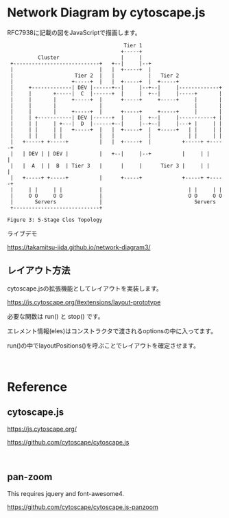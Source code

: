 # Network Diagram by cytoscape.js

RFC7938に記載の図をJavaScriptで描画します。

```text
                                      Tier 1
                                     +-----+
          Cluster                    |     |
 +----------------------------+   +--|     |--+
 |                            |   |  +-----+  |
 |                    Tier 2  |   |           |   Tier 2
 |                   +-----+  |   |  +-----+  |  +-----+
 |     +-------------| DEV |------+--|     |--+--|     |-------------+
 |     |       +-----|  C  |------+  |     |  +--|     |-----+       |
 |     |       |     +-----+  |      +-----+     +-----+     |       |
 |     |       |              |                              |       |
 |     |       |     +-----+  |      +-----+     +-----+     |       |
 |     | +-----------| DEV |------+  |     |  +--|     |-----------+ |
 |     | |     | +---|  D  |------+--|     |--+--|     |---+ |     | |
 |     | |     | |   +-----+  |   |  +-----+  |  +-----+   | |     | |
 |     | |     | |            |   |           |            | |     | |
 |   +-----+ +-----+          |   |  +-----+  |          +-----+ +-----+
 |   | DEV | | DEV |          |   +--|     |--+          |     | |     |
 |   |  A  | |  B  | Tier 3   |      |     |      Tier 3 |     | |     |
 |   +-----+ +-----+          |      +-----+             +-----+ +-----+
 |     | |     | |            |                            | |     | |
 |     O O     O O            |                            O O     O O
 |       Servers              |                              Servers
 +----------------------------+

Figure 3: 5-Stage Clos Topology
```

ライブデモ

https://takamitsu-iida.github.io/network-diagram3/



## レイアウト方法

cytoscape.jsの拡張機能としてレイアウトを実装します。

https://js.cytoscape.org/#extensions/layout-prototype

必要な関数は run() と stop() です。

エレメント情報(eles)はコンストラクタで渡されるoptionsの中に入ってます。

run()の中でlayoutPositions()を呼ぶことでレイアウトを確定させます。


<br>

# Reference

## cytoscape.js

<https://js.cytoscape.org/>

<https://github.com/cytoscape/cytoscape.js>

<br>

## pan-zoom

This requires jquery and font-awesome4.

<https://github.com/cytoscape/cytoscape.js-panzoom>
